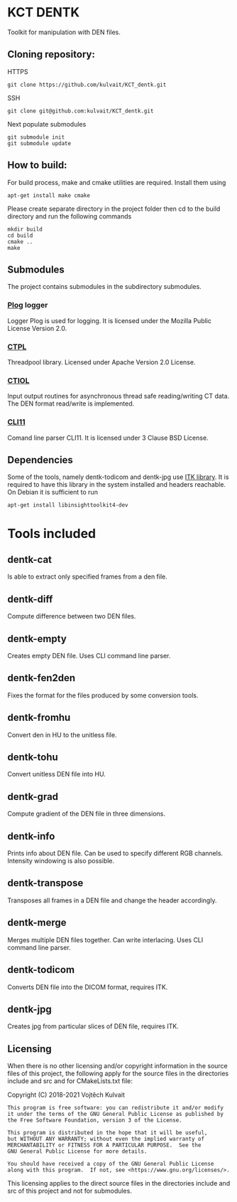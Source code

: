 # KCT DENTK
Toolkit for manipulation with DEN files.

## Cloning repository:
HTTPS
```
git clone https://github.com/kulvait/KCT_dentk.git
```

SSH
```
git clone git@github.com:kulvait/KCT_dentk.git
```
Next populate submodules
```
git submodule init
git submodule update
```

## How to build:
For build process, make and cmake utilities are required. Install them using
```
apt-get install make cmake
```

Please create separate directory in the project folder then cd to the build directory and run the following commands
```
mkdir build
cd build
cmake ..
make
```

## Submodules
The project contains submodules in the subdirectory submodules. 

### [Plog](https://github.com/SergiusTheBest/plog) logger

Logger Plog is used for logging. It is licensed under the Mozilla Public License Version 2.0.

### [CTPL](https://github.com/vit-vit/ctpl)

Threadpool library. Licensed under Apache Version 2.0 License.

### [CTIOL](ssh://git@gitlab.stimulate.ovgu.de:2200/vojtech.kulvait/CTIOL.git)

Input output routines for asynchronous thread safe reading/writing CT data. The DEN format read/write is implemented.

### [CLI11](https://github.com/CLIUtils/CLI11)

Comand line parser CLI11. It is licensed under 3 Clause BSD License.


## Dependencies
Some of the tools, namely dentk-todicom and dentk-jpg use [ITK library](https://itk.org/Doxygen410/html/index.html). It is required to have this library in the system installed and headers reachable. On Debian it is sufficient to run

```
apt-get install libinsighttoolkit4-dev
```
# Tools included

## dentk-cat 
Is able to extract only specified frames from a den file.

## dentk-diff
Compute difference between two DEN files.

## dentk-empty
Creates empty DEN file. Uses CLI command line parser.

## dentk-fen2den
Fixes the format for the files produced by some conversion tools.

## dentk-fromhu
Convert den in HU to the unitless file.

## dentk-tohu
Convert unitless DEN file into HU.

## dentk-grad
Compute gradient of the DEN file in three dimensions.

## dentk-info
Prints info about DEN file. Can be used to specify different RGB channels. Intensity windowing is also possible.

## dentk-transpose
Transposes all frames in a DEN file and change the header accordingly.

## dentk-merge
Merges multiple DEN files together. Can write interlacing. Uses CLI command line parser.

## dentk-todicom
Converts DEN file into the DICOM format, requires ITK.

## dentk-jpg
Creates jpg from particular slices of DEN file, requires ITK.

## Licensing

When there is no other licensing and/or copyright information in the source files of this project, the following apply for the source files in the directories include and src and for CMakeLists.txt file:

Copyright (C) 2018-2021 Vojtěch Kulvait

    This program is free software: you can redistribute it and/or modify
    it under the terms of the GNU General Public License as published by
    the Free Software Foundation, version 3 of the License.

    This program is distributed in the hope that it will be useful,
    but WITHOUT ANY WARRANTY; without even the implied warranty of
    MERCHANTABILITY or FITNESS FOR A PARTICULAR PURPOSE.  See the
    GNU General Public License for more details.

    You should have received a copy of the GNU General Public License
    along with this program.  If not, see <https://www.gnu.org/licenses/>.


This licensing applies to the direct source files in the directories include and src of this project and not for submodules.

